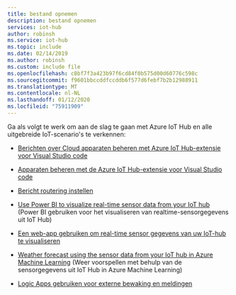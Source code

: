 ```yaml
---
title: bestand opnemen
description: bestand opnemen
services: iot-hub
author: robinsh
ms.service: iot-hub
ms.topic: include
ms.date: 02/14/2019
ms.author: robinsh
ms.custom: include file
ms.openlocfilehash: c8bf7f3a423b97f6cd84f0b575d00d60776c598c
ms.sourcegitcommit: f9601bbccddfccddb6f577d6febf7b2b12988911
ms.translationtype: MT
ms.contentlocale: nl-NL
ms.lasthandoff: 01/12/2020
ms.locfileid: "75911909"
---
```

Ga als volgt te werk om aan de slag te gaan met Azure IoT Hub en alle uitgebreide IoT-scenario's te verkennen:

- [Berichten over Cloud apparaten beheren met Azure IoT Hub-extensie voor Visual Studio code](../articles/iot-hub/iot-hub-vscode-iot-toolkit-cloud-device-messaging.md)

- [Apparaten beheren met de Azure IoT Hub-extensie voor Visual Studio code](../articles/iot-hub/iot-hub-device-management-iot-toolkit.md)

- [Bericht routering instellen](../articles/iot-hub/tutorial-routing.md)

- [Use Power BI to visualize real-time sensor data from your IoT hub](../articles/iot-hub/iot-hub-live-data-visualization-in-power-bi.md) (Power BI gebruiken voor het visualiseren van realtime-sensorgegevens uit IoT Hub)

- [Een web-app gebruiken om real-time sensor gegevens van uw IoT-hub te visualiseren](../articles/iot-hub/iot-hub-live-data-visualization-in-web-apps.md)

- [Weather forecast using the sensor data from your IoT hub in Azure Machine Learning](../articles/iot-hub/iot-hub-weather-forecast-machine-learning.md) (Weer voorspellen met behulp van de sensorgegevens uit IoT Hub in Azure Machine Learning)

- [Logic Apps gebruiken voor externe bewaking en meldingen](../articles/iot-hub/iot-hub-monitoring-notifications-with-azure-logic-apps.md)
